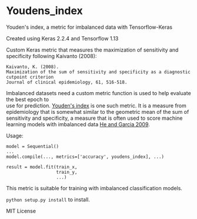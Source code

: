 # Youdens_index

Youden's index, a metric for imbalanced data with Tensorflow-Keras

Created using Keras 2.2.4 and Tensorflow 1.13

Custom Keras metric that measures the maximization of
sensitivity and specificity following Kaivanto (2008):

    Kaivanto, K. (2008).
    Maximization of the sum of sensitivity and specificity as a diagnostic cutpoint criterion
    Journal of clinical epidemiology, 61, 516-518.
       
Imbalanced datasets need a custom metric function is used to help evaluate the best epoch to \
use for prediction. [Youden's index](https://scholar.google.com/scholar?hl=en&as_sdt=0%2C9&q=Kaivanto%2C+K.+%282008%29.+Maximization+of+the+sum+of+sensitivity+and+specificity+as+a+diagnostic+cutpoint+criterion.+Journal+of+clinical+epidemiology%2C+61%285%29%2C+517.&btnG=) is one such metric. 
It is a measure from epidemiology that is somewhat similar to the geometric mean of the sum of 
sensitivity and specificity, a measure that is often used to score machine learning models 
with imbalanced data [He and Garcia 2009](https://scholar.google.com/scholar?hl=en&as_sdt=0%2C9&q=He%2C+H.%2C+%26+Garcia%2C+E.+A.+%282008%29.+Learning+from+imbalanced+data.+IEEE+Transactions+on+Knowledge+%26+Data+Engineering%2C+%289%29%2C+1263-1284.&btnG=).
       
Usage:

    model = Sequential()
    ...
    model.compile(..., metrics=['accuracy', youdens_index], ...)
    
    result = model.fit(train_x,
                       train_y,
                       ...)

This metric is suitable for training with imbalanced 
classification models.

`python setup.py install` to install.

MIT License
